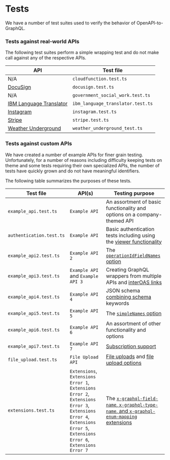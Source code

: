 # Tests

We have a number of test suites used to verify the behavior of OpenAPI-to-GraphQL.

### Tests against real-world APIs

The following test suites perform a simple wrapping test and do not make call against any of the respective APIs.

| API                                                                                 | Test file                         |
| ----------------------------------------------------------------------------------- | --------------------------------- |
| N/A                                                                                 | `cloudfunction.test.ts`           |
| [DocuSign](https://www.docusign.com/)                                               | `docusign.test.ts`                |
| N/A                                                                                 | `government_social_work.test.ts`  |
| [IBM Language Translator](https://www.ibm.com/watson/services/language-translator/) | `ibm_language_translator.test.ts` |
| [Instagram](https://www.instagram.com/)                                             | `instagram.test.ts`               |
| [Stripe](https://stripe.com/)                                                       | `stripe.test.ts`                  |
| [Weather Underground](https://www.wunderground.com/)                                | `weather_underground_test.ts`     |

### Tests against custom APIs

We have created a number of example APIs for finer grain testing. Unfortunately, for a number of reasons including difficulty keeping tests on theme and some tests requiring their own specialized APIs, the number of tests have quickly grown and do not have meaningful identifiers.

The following table summarizes the purposes of these tests.

| Test file                | API(s)                                                                                                                                                                 | Testing purpose                                                                                                                                                                                                             |
| ------------------------ | ---------------------------------------------------------------------------------------------------------------------------------------------------------------------- | --------------------------------------------------------------------------------------------------------------------------------------------------------------------------------------------------------------------------- |
| `example_api.test.ts`    | `Example API`                                                                                                                                                          | An assortment of basic functionality and options on a company-themed API                                                                                                                                                    |
| `authentication.test.ts` | `Example API`                                                                                                                                                          | Basic authentication tests including using the [viewer functionality](../README.md#authentication)                                                                                                                          |
| `example_api2.test.ts`   | `Example API 2`                                                                                                                                                        | The [`operationIdFieldNames` option](../README.md#options)                                                                                                                                                                  |
| `example_api3.test.ts`   | `Example API` and `Example API 3`                                                                                                                                      | Creating GraphQL wrappers from multiple APIs and [interOAS links](../README.md#nested-objects)                                                                                                                              |
| `example_api4.test.ts`   | `Example API 4`                                                                                                                                                        | JSON schema [combining schema](https://json-schema.org/understanding-json-schema/reference/combining.html) keywords                                                                                                         |
| `example_api5.test.ts`   | `Example API 5`                                                                                                                                                        | The [`simpleNames` option](../README.md#options)                                                                                                                                                                            |
| `example_api6.test.ts`   | `Example API 6`                                                                                                                                                        | An assortment of other functionality and options                                                                                                                                                                            |
| `example_api7.test.ts`   | `Example API 7`                                                                                                                                                        | [Subscription support](../docs/subscriptions.md)                                                                                                                                                                            |
| `file_upload.test.ts`    | `File Upload API`                                                                                                                                                      | [File uploads](../README.md#file-uploads) and [file upload options](../README.md#options)                                                                                                                                   |
| `extensions.test.ts`     | `Extensions`, `Extensions Error 1`, `Extensions Error 2`, `Extensions Error 3`, `Extensions Error 4`, `Extensions Error 5`, `Extensions Error 6`, `Extensions Error 7` | The [`x-graphql-field-name`, `x-graphql-type-name`, and `x-graphql-enum-mapping` extensions](https://github.com/IBM/openapi-to-graphql/tree/master/packages/openapi-to-graphql#custom-type-and-field-names-and-enum-values) |
